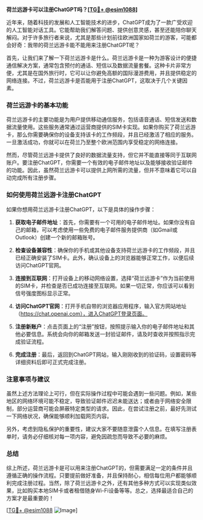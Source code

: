**荷兰远游卡可以注册ChatGPT吗？[[TG💪+ @esim1088](https://t.me/s/esim1088)]**

近年来，随着科技的发展和人工智能技术的进步，ChatGPT成为了一款广受欢迎的人工智能对话工具。它能帮助我们解答问题、提供创意灵感，甚至还能陪你聊天解闷。对于许多旅行者来说，尤其是那些计划前往欧洲国家如荷兰的游客，可能都会好奇：我带的荷兰远游卡能不能用来注册ChatGPT呢？

首先，让我们来了解一下荷兰远游卡是什么。荷兰远游卡是一种为游客设计的便捷通信解决方案，通常包含预付的通话、短信以及数据流量套餐。这种卡片非常方便，尤其是在国外旅行时，它可以让你避免高额的国际漫游费用，并且提供稳定的网络连接。不过，荷兰远游卡是否能用于注册ChatGPT，这取决于几个关键因素。

### 荷兰远游卡的基本功能

荷兰远游卡的主要功能是为用户提供移动通信服务，包括语音通话、短信发送和数据流量使用。这些服务通常通过运营商提供的SIM卡实现。如果你购买了荷兰远游卡，那么你需要确保你的设备支持该卡的工作频段，并且已经激活了相应的服务。一旦激活成功，你就可以在荷兰乃至整个欧洲范围内享受稳定的网络连接。

然而，尽管荷兰远游卡提供了良好的数据流量支持，但它并不能直接等同于互联网账户。要注册ChatGPT，你需要一个有效的电子邮件地址以及能够接收验证邮件的功能。因此，虽然荷兰远游卡可以提供上网所需的流量，但并不意味着它可以自动完成所有注册步骤。

### 如何使用荷兰远游卡注册ChatGPT

如果你想用荷兰远游卡注册ChatGPT，以下是具体的操作步骤：

1. **获取电子邮件地址**：首先，你需要有一个可用的电子邮件地址。如果你没有自己的邮箱，可以考虑使用一些免费的电子邮件服务提供商（如Gmail或Outlook）创建一个新的邮箱账号。

2. **检查设备兼容性**：确保你的手机或其他设备支持荷兰远游卡的工作频段，并且已经正确安装了SIM卡。此外，确认设备上的浏览器能够正常工作，以便后续访问ChatGPT官网。

3. **连接到互联网**：打开设备上的移动网络设置，选择“荷兰远游卡”作为当前使用的SIM卡，并检查是否已成功连接至互联网。如果一切正常，你应该可以看到信号强度图标显示正常。

4. **访问ChatGPT官网**：打开手机自带的浏览器应用程序，输入官方网站地址（https://chat.openai.com），进入ChatGPT登录页面。

5. **注册新账户**：点击页面上的“注册”按钮，按照提示输入你的电子邮件地址和其他必要信息。系统会向你的邮箱发送一封验证邮件，请及时查收并按照指示完成验证流程。

6. **完成注册**：最后，返回到ChatGPT网站，输入刚刚收到的验证码，设置密码等详细资料后即可正式完成注册。

### 注意事项与建议

虽然上述方法理论上可行，但在实际操作过程中可能会遇到一些问题。例如，某些地区的网络环境可能不稳定，导致验证邮件迟迟未能送达；或者由于网络安全限制，部分运营商可能会屏蔽特定类型的请求。因此，在尝试注册之前，最好先测试一下网络状况，确保能够顺利加载网页内容。

另外，考虑到隐私保护的重要性，建议大家不要随意泄露个人信息。在填写注册表单时，请务必仔细核对每一项内容，避免因疏忽而导致不必要的麻烦。

### 总结

综上所述，荷兰远游卡是可以用来注册ChatGPT的，但需要满足一定的条件并且遵循正确的操作流程。只要提前做好准备，并且保持耐心，相信每位用户都能够顺利完成注册过程。当然，除了荷兰远游卡之外，还有其他多种方式可以实现类似效果，比如购买本地SIM卡或者租借随身Wi-Fi设备等等。总之，选择最适合自己的方案才是最重要的！

[[TG💪+ @esim1088](https://t.me/s/esim1088) ![Image](https://i.postimg.cc/4NQfJmqS/Snipaste-2025-05-13-00-14-12.png)]
